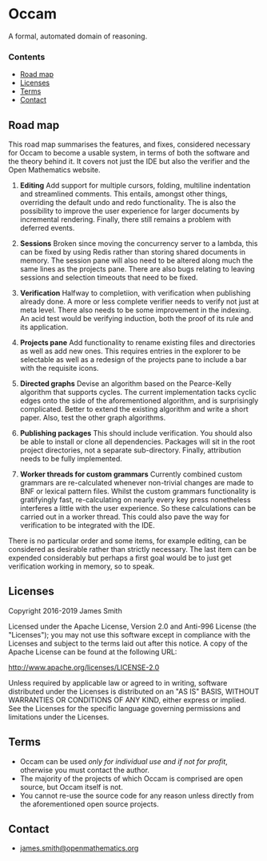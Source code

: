 # Occam

A formal, automated domain of reasoning.

### Contents

- [Road map](#road-map)
- [Licenses](#licenses)
- [Terms](#terms)
- [Contact](#contact)

## Road map

This road map summarises the features, and fixes, considered necessary for Occam to become a usable system, in terms of both the software and the theory behind it. It covers not just the IDE but also the verifier and the Open Mathematics website.

1. **Editing** Add support for multiple cursors, folding, multiline indentation and streamlined comments. This entails, amongst other things, overriding the default undo and redo functionality. The is also the possibility to improve the user experience for larger documents by incremental rendering. Finally, there still remains a problem with deferred events.

2. **Sessions** Broken since moving the concurrency server to a lambda, this can be fixed by using Redis rather than storing shared documents in memory. The session pane will also need to be altered along much the same lines as the projects pane. There are also bugs relating to leaving sessions and selection timeouts that need to be fixed.

3. **Verification** Halfway to completiion, with verification when publishing already done. A more or less complete verifier needs to verify not just at meta level. There also needs to be some improvement in the indexing. An acid test would be verifying induction, both the proof of its rule and its application.

4. **Projects pane** Add functionality to rename existing files and directories as well as add new ones. This requires entries in the explorer to be selectable as well as a redesign of the projects pane to include a bar with the requisite icons.

5. **Directed graphs** Devise an algorithm based on the Pearce-Kelly algorithm that supports cycles. The current implementation tacks cyclic edges onto the side of the aforementioned algorithm, and is surprisingly complicated. Better to extend the existing algorithm and write a short paper. Also, test the other graph algorithms. 

6. **Publishing packages** This should include verification. You should also be able to install or clone all dependencies. Packages will sit in the root project directories, not a separate sub-directory. Finally, attribution needs to be fully implemented.

7. **Worker threads for custom grammars** Currently combined custom grammars are re-calculated whenever non-trivial changes are made to BNF or lexical pattern files. Whilst the custom grammars functionality is gratifyingly fast, re-calculating on nearly every key press nonetheless interferes a little with the user experience. So these calculations can be carried out in a worker thread. This could also pave the way for verification to be integrated with the IDE.

There is no particular order and some items, for example editing, can be considered as desirable rather than strictly necessary. The last item can be expended considerably but perhaps a first goal would be to just get verification working in memory, so to speak. 




## Licenses

Copyright 2016-2019 James Smith

Licensed under the Apache License, Version 2.0 and Anti-996 License (the "Licenses"); you may not use this software except in compliance with the Licenses and subject to the terms laid out after this notice. A copy of the Apache License can be found at the following URL:

   http://www.apache.org/licenses/LICENSE-2.0

Unless required by applicable law or agreed to in writing, software distributed under the Licenses is distributed on an "AS IS" BASIS, WITHOUT WARRANTIES OR CONDITIONS OF ANY KIND, either express or implied. See the Licenses for the specific language governing permissions and limitations under the Licenses.

## Terms

* Occam can be used *only for individual use and if not for profit*, otherwise you must contact the author.
* The majority of the projects of which Occam is comprised are open source, but Occam itself is not.
* You cannot re-use the source code for any reason unless directly from the aforementioned open source projects.

## Contact

* james.smith@openmathematics.org
